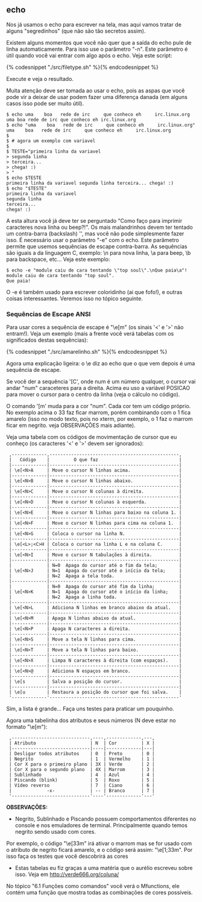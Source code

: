 ## echo

Nos já usamos o echo para escrever na tela, mas aqui vamos tratar de
alguns "segredinhos" (que não são tão secretos assim).

Existem alguns momentos que você não quer que a saída do echo pule de
linha automaticamente. Para isso use o parâmetro "-n". Este parâmetro é
útil quando você vai entrar com algo após o echo. Veja este script:

{% codesnippet "./src/filetype.sh" %}{% endcodesnippet %}

Execute e veja o resultado.


Muita atenção deve ser tomada ao usar o echo, pois as aspas que você
pode vir a deixar de usar podem fazer uma diferença danada (em alguns
casos isso pode ser muito útil).

```
$ echo uma    boa   rede de irc     que conheco eh     irc.linux.org
uma boa rede de irc que conheco eh irc.linux.org
$ echo "uma    boa   rede de irc     que conheco eh     irc.linux.org"
uma    boa   rede de irc     que conheco eh     irc.linux.org
$
$ # agora um exemplo com variavel
$
$ TESTE="primeira linha da variavel
> segunda linha
> terceira...
> chega! :)
> "
$ echo $TESTE
primeira linha da variavel segunda linha terceira... chega! :)
$ echo "$TESTE"
primeira linha da variavel
segunda linha
terceira...
chega! :)

```


   A esta altura você já deve ter se perguntado "Como faço para imprimir
caracteres nova linha ou beep?!". Os mais malandrinhos devem ter tentado um
contra-barra (backslash) '\', mas você não pode simplesmente fazer isso.
É necessário usar o parâmetro "-e" com o echo. Este parâmetro permite que
usemos sequências de escape contra-barra.
   As sequências são iguais a da linguagem C, exemplo: \n para nova
linha, \a para beep, \b para backspace, etc...
   Veja este exemplo:

```
$ echo -e "module caiu de cara tentando \"top soul\".\nQue paia\a"!
module caiu de cara tentando "top soul".
Que paia!
```

   O -e é também usado para escrever coloridinho (ai que fofo!), e outras
coisas interessantes. Veremos isso no tópico seguinte.



### Sequências de Escape ANSI

Para usar cores a sequência de escape é "\e[<NUM>m" (os sinais '<' e '>'
não entram!). Veja um exemplo (mais a frente você verá tabelas com os
significados destas sequências):

{% codesnippet "./src/amarelinho.sh" %}{% endcodesnippet %}

   Agora uma explicação ligeira: o \e diz ao echo que o que vem depois é
uma sequência de escape.

   Se você der a sequência '[<num>C', onde num é um número qualquer, o
cursor vai andar "num" caraceteres para a direita. Acima eu uso a variável
POSICAO para mover o cursor para o centro da linha (veja o cálculo no
código).

   O comando '[<num>m' muda para a cor "num". Cada cor tem um código
próprio. No exemplo acima o 33 faz ficar marrom, porém combinando com o 1
fica amarelo (isso no modo texto, pois no xterm, por exemplo, o 1 faz o
marrom ficar em negrito. veja OBSERVAÇÕES mais adiante).

   Veja uma tabela com os códigos de movimentação de cursor que eu conheço
(os caracteres '<' e '>' devem ser ignorados):

     ,-------------,------------------------------------------------,
     |   Código    |         O que faz                              |
     |-------------|------------------------------------------------|
     | \e[<N>A     | Move o cursor N linhas acima.                  |
     |-------------|------------------------------------------------|
     | \e[<N>B     | Move o cursor N linhas abaixo.                 |
     |-------------|------------------------------------------------|
     | \e[<N>C     | Move o cursor N colunas à direita.             |
     |-------------|------------------------------------------------|
     | \e[<N>D     | Move o cursor N colunas à esquerda.            |
     |-------------|------------------------------------------------|
     | \e[<N>E     | Move o cursor N linhas para baixo na coluna 1. |
     |-------------|------------------------------------------------|
     | \e[<N>F     | Move o cursor N linhas para cima na coluna 1.  |
     |-------------|------------------------------------------------|
     | \e[<N>G     | Coloca o cursor na linha N.                    |
     |-------------|------------------------------------------------|
     | \e[<L>;<C>H | Coloca o cursor na linha L e na coluna C.      |
     |-------------|------------------------------------------------|
     | \e[<N>I     | Move o cursor N tabulações à direita.          |
     |-------------|------------------------------------------------|
     |             | N=0  Apaga do cursor até o fim da tela;        |
     | \e[<N>J     | N=1  Apaga do cursor até o início da tela;     |
     |             | N=2  Apaga a tela toda.                        |
     |-------------|------------------------------------------------|
     |             | N=0  Apaga do cursor até fim da linha;         |
     | \e[<N>K     | N=1  Apaga do cursor até o início da linha;    |
     |             | N=2  Apaga a linha toda.                       |
     |-------------|------------------------------------------------|
     | \e[<N>L     | Adiciona N linhas em branco abaixo da atual.   |
     |-------------|------------------------------------------------|
     | \e[<N>M     | Apaga N linhas abaixo da atual.                |
     |-------------|------------------------------------------------|
     | \e[<N>P     | Apaga N caracteres a direita.                  |
     |-------------|------------------------------------------------|
     | \e[<N>S     | Move a tela N linhas para cima.                |
     |-------------|------------------------------------------------|
     | \e[<N>T     | Move a tela N linhas para baixo.               |
     |-------------|------------------------------------------------|
     | \e[<N>X     | Limpa N caracteres à direita (com espaços).    |
     |-------------|------------------------------------------------|
     | \e[<N>@     | Adiciona N espaços em branco.                  |
     |-------------|------------------------------------------------|
     | \e[s        | Salva a posição do cursor.                     |
     |-------------|------------------------------------------------|
     | \e[u        | Restaura a posição do cursor que foi salva.    |
     '-------------'------------------------------------------------'



   Sim, a lista é grande... Faça uns testes para praticar um pouquinho.

   Agora uma tabelinha dos atributos e seus números (N deve estar no
formato "\e[<N>m"):

     ,-----------------------------,----,-------------,---,
     | Atributo                    | N  | Cor         | X |
     |-----------------------------|----|-------------|---|
     | Desligar todos atributos    | 0  | Preto       | 0 |
     | Negrito                     | 1  | Vermelho    | 1 |
     | Cor X para o primeiro plano | 3X | Verde       | 2 |
     | Cor X para o segundo plano  | 4X | Marrom      | 3 |
     | Sublinhado                  | 4  | Azul        | 4 |
     | Piscando (blink)            | 5  | Roxo        | 5 |
     | Vídeo reverso               | 7  | Ciano       | 6 |
     |             -x-             | -- | Branco      | 7 |
     '-----------------------------'----'-------------'---'

**OBSERVAÇÕES:**
- Negrito, Sublinhado e Piscando possuem comportamentos diferentes no
console e nos emuladores de terminal. Principalmente quando temos negrito
sendo usado com cores.

 Por exemplo, o código "\e[33m" irá ativar o marrom
mas se for usado com o atributo de negrito ficará amarelo, e
o código será assim: "\e[1;33m". Por isso faça os testes que você descobrirá
as cores

- Estas tabelas eu fiz graças a uma matéria que o aurélio escreveu
sobre isso. Veja em http://verde666.org/coluna/

No tópico "6.1 Funções como comandos" você verá o Mfunctions, ele
contém uma função que mostra todas as combinações de cores possíveis.


